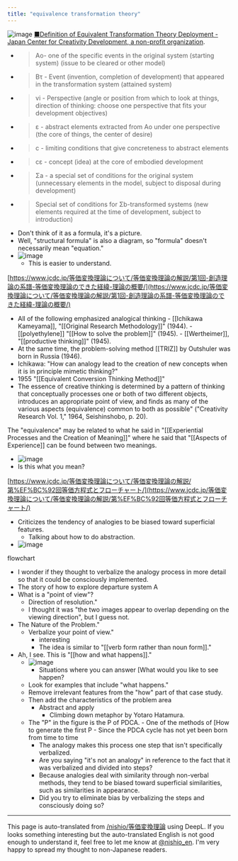 ```yaml
---
title: "equivalence transformation theory"
---
```


![image](https://gyazo.com/9bf1823e974bad23dd77e7b8717490ad/thumb/1000)
[■Definition of Equivalent Transformation Theory Deployment - Japan Center for Creativity Development, a non-profit organization](https://www.jcdc.jp/等価変換理論について/等価変換理論展開の定義/).
- > Aο- one of the specific events in the original system (starting system) (issue to be cleared or other model)
- >  Bτ - Event (invention, completion of development) that appeared in the transformation system (attained system)
- >  vi - Perspective (angle or position from which to look at things, direction of thinking: choose one perspective that fits your development objectives)
- >  ε - abstract elements extracted from Aο under one perspective (the core of things, the center of desire)
- >  c - limiting conditions that give concreteness to abstract elements
- >  cε - concept (idea) at the core of embodied development
- >  Σa - a special set of conditions for the original system (unnecessary elements in the model, subject to disposal during development)
- >  Special set of conditions for Σb-transformed systems (new elements required at the time of development, subject to introduction)
- Don't think of it as a formula, it's a picture.
- Well, "structural formula" is also a diagram, so "formula" doesn't necessarily mean "equation."
- ![image](https://gyazo.com/589387a08ddf468f9866f72caf3b1c7e/thumb/1000)
    - This is easier to understand.


[https://www.jcdc.jp/等価変換理論について/等価変換理論の解説/第1回-創造理論の系譜-等価変換理論のできた経緯-理論の概要/](https://www.jcdc.jp/等価変換理論について/等価変換理論の解説/第1回-創造理論の系譜-等価変換理論のできた経緯-理論の概要/)
- All of the following emphasized analogical thinking
        - [[Ichikawa Kameyama]], "[[Original Research Methodology]]" (1944).
        - [[polyethylene]] "[[How to solve the problem]]" (1945).
        - [[Wertheimer]], "[[productive thinking]]" (1945).
- At the same time, the problem-solving method [[TRIZ]] by Outshuler was born in Russia (1946).
- Ichikawa: "How can analogy lead to the creation of new concepts when it is in principle mimetic thinking?"
- 1955 "[[Equivalent Conversion Thinking Method]]"
- The essence of creative thinking is determined by a pattern of thinking that conceptually processes one or both of two different objects, introduces an appropriate point of view, and finds as many of the various aspects (equivalence) common to both as possible" ("Creativity Research Vol. 1," 1964, Seishinshobo, p. 20).

The "equivalence" may be related to what he said in "[[Experiential Processes and the Creation of Meaning]]" where he said that "[[Aspects of Experience]] can be found between two meanings.
- ![image](https://gyazo.com/aba57ec6821fcdd802c29075aa93b5dd/thumb/1000)
- Is this what you mean?

[https://www.jcdc.jp/等価変換理論について/等価変換理論の解説/第%EF%BC%92回等価方程式とフローチャート/](https://www.jcdc.jp/等価変換理論について/等価変換理論の解説/第%EF%BC%92回等価方程式とフローチャート/)
- Criticizes the tendency of analogies to be biased toward superficial features.
    - Talking about how to do abstraction.
- ![image](https://gyazo.com/589387a08ddf468f9866f72caf3b1c7e/thumb/1000)




flowchart
- I wonder if they thought to verbalize the analogy process in more detail so that it could be consciously implemented.
- The story of how to explore departure system A
- What is a "point of view"?
    - Direction of resolution."
    - I thought it was "the two images appear to overlap depending on the viewing direction", but I guess not.
- The Nature of the Problem."
    - Verbalize your point of view."
        - interesting
        - The idea is similar to "[[verb form rather than noun form]]."
- Ah, I see. This is "[[how and what happens]]."
    - ![image](https://gyazo.com/309d7ef2625c08795c51ff7cec7f69c7/thumb/1000)
        - Situations where you can answer [What would you like to see happen?
    - Look for examples that include "what happens."
    - Remove irrelevant features from the "how" part of that case study.
    - Then add the characteristics of the problem area
        - Abstract and apply
            - Climbing down metaphor by Yotaro Hatamura.
    - The "P" in the figure is the P of PDCA.
            - One of the methods of [How to generate the first P
            - Since the PDCA cycle has not yet been born from time to time
        - The analogy makes this process one step that isn't specifically verbalized.
        - Are you saying "it's not an analogy" in reference to the fact that it was verbalized and divided into steps?
        - Because analogies deal with similarity through non-verbal methods, they tend to be biased toward superficial similarities, such as similarities in appearance.
        - Did you try to eliminate bias by verbalizing the steps and consciously doing so?



---
This page is auto-translated from [/nishio/等価変換理論](https://scrapbox.io/nishio/等価変換理論) using DeepL. If you looks something interesting but the auto-translated English is not good enough to understand it, feel free to let me know at [@nishio_en](https://twitter.com/nishio_en). I'm very happy to spread my thought to non-Japanese readers.